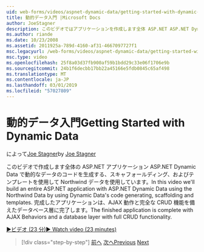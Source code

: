 ```yaml
---
uid: web-forms/videos/aspnet-dynamic-data/getting-started-with-dynamic-data
title: 動的データ入門 |Microsoft Docs
author: JoeStagner
description: このビデオではアプリケーションを作成します全体 ASP.NET ASP.NET Dynamic Data で scaffoldi を生成する動的なデータのコードを使用して Northwind データを使用して.
ms.author: riande
ms.date: 10/23/2008
ms.assetid: 2011925a-789d-4160-af31-4667097727f1
msc.legacyurl: /web-forms/videos/aspnet-dynamic-data/getting-started-with-dynamic-data
msc.type: video
ms.openlocfilehash: 25f8a03d37fb900af59b1bdd29c33e06f1706e9b
ms.sourcegitcommit: 24b1f6decbb17bb22a45166e5fdb0845c65af498
ms.translationtype: MT
ms.contentlocale: ja-JP
ms.lasthandoff: 03/01/2019
ms.locfileid: "57027809"
---
```

<a name="getting-started-with-dynamic-data"></a><span data-ttu-id="7ff9a-103">動的データ入門</span><span class="sxs-lookup"><span data-stu-id="7ff9a-103">Getting Started with Dynamic Data</span></span>
====================
<span data-ttu-id="7ff9a-104">によって[Joe Stagner](https://github.com/JoeStagner)</span><span class="sxs-lookup"><span data-stu-id="7ff9a-104">by [Joe Stagner](https://github.com/JoeStagner)</span></span>

<span data-ttu-id="7ff9a-105">このビデオで作成します全体の ASP.NET アプリケーション ASP.NET Dynamic Data で動的なデータのコードを生成する、スキャフォールディング、およびテンプレートを使用して Northwind データを使用しています。</span><span class="sxs-lookup"><span data-stu-id="7ff9a-105">In this video we'll build an entire ASP.NET application with ASP.NET Dynamic Data using the Northwind Data by using Dynamic Data's code generating, scaffolding and templates.</span></span> <span data-ttu-id="7ff9a-106">完成したアプリケーションは、AJAX 動作と完全な CRUD 機能を備えたデータベース層に完了します。</span><span class="sxs-lookup"><span data-stu-id="7ff9a-106">The finished application is complete with AJAX Behaviors and a database layer with full CRUD functionality.</span></span>

[<span data-ttu-id="7ff9a-107">&#9654;ビデオ (23 分)</span><span class="sxs-lookup"><span data-stu-id="7ff9a-107">&#9654; Watch video (23 minutes)</span></span>](https://channel9.msdn.com/Blogs/ASP-NET-Site-Videos/getting-started-with-dynamic-data)

> [!div class="step-by-step"]
> <span data-ttu-id="7ff9a-108">[前へ](how-do-i-use-a-dynamiccontrol-in-listview-and-detailsview-controls.md)
> [次へ](begin-editing-the-templates-in-aspnet-dynamic-data-applications.md)</span><span class="sxs-lookup"><span data-stu-id="7ff9a-108">[Previous](how-do-i-use-a-dynamiccontrol-in-listview-and-detailsview-controls.md)
[Next](begin-editing-the-templates-in-aspnet-dynamic-data-applications.md)</span></span>
